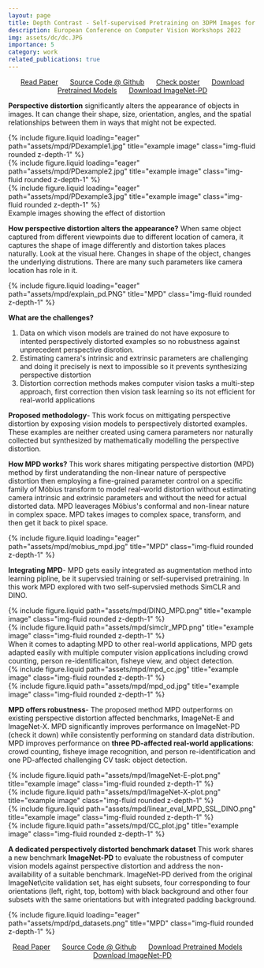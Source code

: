 ```yaml
---
layout: page
title: Depth Contrast - Self-supervised Pretraining on 3DPM Images for Mining Material Classification
description: European Conference on Computer Vision Workshops 2022
img: assets/dc/dc.JPG
importance: 5
category: work
related_publications: true
---
```

<p align="center">
    <a href="https://arxiv.org/pdf/2405.02296" style="margin-right: 20px;">Read Paper</a>
    <a href="https://github.com/prakashchhipa/MPD" style="margin-right: 20px;">Source Code @ Github</a>
    <a href="https://github.com/prakashchhipa/MPD/blob/main/mpd_poster.JPG" style="margin-right: 20px;">Check poster</a>
    <a href="https://huggingface.co/prakashchhipa/MPD_SSL" style="margin-right: 20px;">Download Pretrained Models</a>
    <a href="https://huggingface.co/datasets/prakashchhipa/ImageNet-PD">Download ImageNet-PD</a>
</p>


**Perspective distortion** significantly alters the appearance of objects in images. It can change their shape, size, orientation, angles, and the spatial relationships between them in ways that might not be expected.
<div class="row">
    <div class="col-sm mt-3 mt-md-0">
        {% include figure.liquid loading="eager" path="assets/mpd/PDexample1.jpg" title="example image" class="img-fluid rounded z-depth-1" %}
    </div>
    <div class="col-sm mt-3 mt-md-0">
        {% include figure.liquid loading="eager" path="assets/mpd/PDexample2.jpg" title="example image" class="img-fluid rounded z-depth-1" %}
    </div>
    <div class="col-sm mt-3 mt-md-0">
        {% include figure.liquid loading="eager" path="assets/mpd/PDexample3.jpg" title="example image" class="img-fluid rounded z-depth-1" %}
    </div>
</div>
<div class="caption">
    Example images showing the effect of distortion 
</div>

**How perspective distortion alters the appearance?** When same object captured from different viewpoints due to different location of camera, it captures the shape of image differently and distortion takes places naturally. Look at the visual here. Changes in shape of the object, changes the underlying distrutions. There are many such parameters like camera location has role in it.

<div class="row">
    <div class="col-sm mt-3 mt-md-0">
        {% include figure.liquid loading="eager" path="assets/mpd/explain_pd.PNG" title="MPD" class="img-fluid rounded z-depth-1" %}
    </div>
</div>

**What are the challenges?** 
1. Data on which vison models are trained do not have exposure to intented perspectively distorted examples so no robustness against unprecedent perspective disrotion.
2. Estimating camera's intrinsic and extrinsic parameters are challenging and doing it precisely is next to impossible so it prevents synthesizing perspective distortion
3. Distortion correction methods makes computer vision tasks a multi-step approach, first correction then vision task learning so its not efficient for real-world applications
   
**Proposed methodology**- This work focus on mittigating perspective distortion by exposing vision models to perspectively distorted examples. These examples are neither created using camera parameters nor naturally collected but synthesized by mathematically modelling the perspective distortion.

**How MPD works?** This work shares mitigating perspective distortion (MPD) method by first underatanding the non-linear nature of perspective distortion then employing a fine-grained parameter control on a specific family of Möbius transform to model real-world distortion without estimating camera intrinsic and extrinsic parameters and without the need for actual distorted data. MPD leaverages Möbius's conformal and non-linear nature in complex space. MPD takes images to complex space, transform, and then get it back to pixel space.
<div class="row">
    <div class="col-sm mt-3 mt-md-0">
        {% include figure.liquid loading="eager" path="assets/mpd/mobius_mpd.jpg" title="MPD" class="img-fluid rounded z-depth-1" %}
    </div>
</div>

**Integrating MPD**- MPD gets easily integrated as augmentation method into learning pipline, be it supervsied training or self-supervised pretraining. In this work MPD explored with two self-supervsied methods SimCLR and DINO.
<div class="row justify-content-sm-center">
    <div class="col-sm-6 mt-3 mt-md-0">
        {% include figure.liquid path="assets/mpd/DINO_MPD.png" title="example image" class="img-fluid rounded z-depth-1" %}
    </div>
    <div class="col-sm-6 mt-3 mt-md-0">
        {% include figure.liquid path="assets/mpd/simclr_MPD.png" title="example image" class="img-fluid rounded z-depth-1" %}
    </div>
</div>
When it comes to adapting MPD to other real-world applications, MPD gets adapted easily with multiple computer vision applications including crowd counting, person re-identificaiton, fisheye view, and object detection.
<div class="row justify-content-sm-center">
    <div class="col-sm mt-3 mt-md-0">
        {% include figure.liquid path="assets/mpd/mpd_cc.jpg" title="example image" class="img-fluid rounded z-depth-1" %}
    </div>
    <div class="col-sm mt-3 mt-md-0">
        {% include figure.liquid path="assets/mpd/mpd_od.jpg" title="example image" class="img-fluid rounded z-depth-1" %}
    </div>
</div>

**MPD offers robustness**- The proposed method MPD outperforms on existing perspective distortion affected benchmarks, ImageNet-E and ImageNet-X. MPD significantly improves performance on ImageNet-PD (check it down) while consistently performing on standard data distribution. MPD improves performance on **three PD-affected real-world applications**: crowd counting, fisheye image recognition, and person re-identification and one PD-affected challenging CV task: object detection.
<div class="row justify-content-sm-center">
    <div class="col-sm-6 mt-3 mt-md-0">
        {% include figure.liquid path="assets/mpd/ImageNet-E-plot.png" title="example image" class="img-fluid rounded z-depth-1" %}
    </div>
    <div class="col-sm-6 mt-3 mt-md-0">
        {% include figure.liquid path="assets/mpd/ImageNet-X-plot.png" title="example image" class="img-fluid rounded z-depth-1" %}
    </div>
</div>
<div class="row justify-content-sm-center">
    <div class="col-sm-6 mt-3 mt-md-0">
        {% include figure.liquid path="assets/mpd/linear_eval_MPD_SSL_DINO.png" title="example image" class="img-fluid rounded z-depth-1" %}
    </div>
    <div class="col-sm-6 mt-3 mt-md-0">
        {% include figure.liquid path="assets/mpd/CC_plot.jpg" title="example image" class="img-fluid rounded z-depth-1" %}
    </div>
</div>


**A dedicated perspectively distorted benchmark dataset** This work shares a new benchmark **ImageNet-PD**  to evaluate the robustness of computer vision models against perspective distortion and address the non-availability of a suitable benchmark. ImageNet-PD derived from the original ImageNet\cite validation set, has eight subsets, four corresponding to four orientations (left, right, top, bottom) with black background and other four subsets with the same orientations but with integrated padding background. 

<div class="row">
    <div class="col-sm mt-3 mt-md-0">
        {% include figure.liquid loading="eager" path="assets/mpd/pd_datasets.png" title="MPD" class="img-fluid rounded z-depth-1" %}
    </div>
</div>

<p align="center">
    <a href="https://arxiv.org/pdf/2405.02296" style="margin-right: 20px;">Read Paper</a>
    <a href="https://github.com/prakashchhipa/MPD" style="margin-right: 20px;">Source Code @ Github</a>
    <a href="https://huggingface.co/prakashchhipa/MPD_SSL" style="margin-right: 20px;">Download Pretrained Models</a>
    <a href="https://huggingface.co/datasets/prakashchhipa/ImageNet-PD">Download ImageNet-PD</a>
</p>


